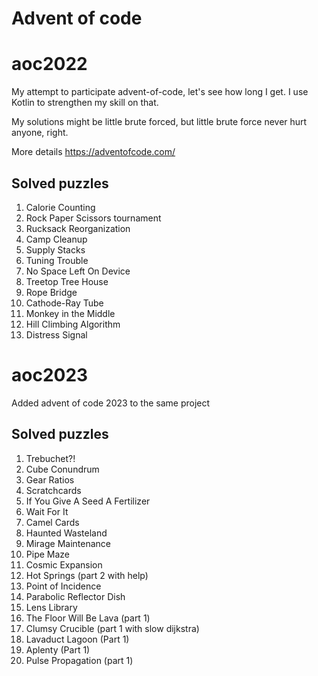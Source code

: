 # Advent of code 

# aoc2022
My attempt to participate advent-of-code, let's see how long I get.
I use Kotlin to strengthen my skill on that.

My solutions might be little brute forced, but little brute force never hurt anyone, right.

More details https://adventofcode.com/

## Solved puzzles
1. Calorie Counting
2. Rock Paper Scissors tournament
3. Rucksack Reorganization
4. Camp Cleanup
5. Supply Stacks
6. Tuning Trouble
7. No Space Left On Device 
8. Treetop Tree House
9. Rope Bridge
10. Cathode-Ray Tube
11. Monkey in the Middle
12. Hill Climbing Algorithm
13. Distress Signal

# aoc2023
Added advent of code 2023 to the same project  
## Solved puzzles
1. Trebuchet?!
2. Cube Conundrum
3. Gear Ratios
4. Scratchcards
5. If You Give A Seed A Fertilizer
6. Wait For It
7. Camel Cards
8. Haunted Wasteland
9. Mirage Maintenance
10. Pipe Maze
11. Cosmic Expansion
12. Hot Springs (part 2 with help)
13. Point of Incidence
14. Parabolic Reflector Dish
15. Lens Library
16. The Floor Will Be Lava (part 1)
17. Clumsy Crucible (part 1 with slow dijkstra) 
18. Lavaduct Lagoon (Part 1)
19. Aplenty (Part 1)
20. Pulse Propagation (part 1)
